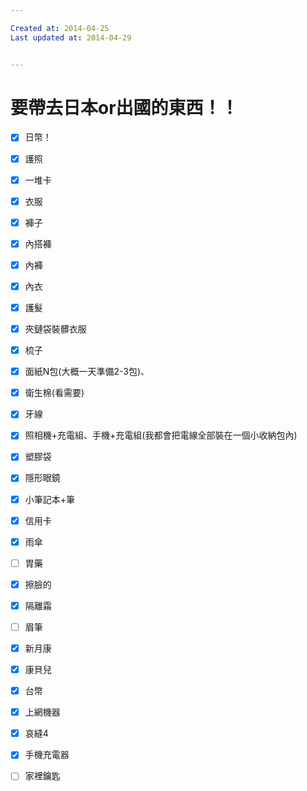 ```yaml
---

Created at: 2014-04-25
Last updated at: 2014-04-29


---
```


# 要帶去日本or出國的東西！！


- [x] 日幣！
- [x] 護照

- [x] 一堆卡

- [x] 衣服

- [x] 褲子

- [x] 內搭褲

- [x] 內褲

- [x] 內衣

- [x] 護髮

- [x] 夾鏈袋裝髒衣服

- [x] 梳子

- [x] 面紙N包(大概一天準備2-3包)、
- [x] 衛生棉(看需要)
- [x] 牙線
- [x] 照相機+充電組、手機+充電組(我都會把電線全部裝在一個小收納包內)
- [x] 塑膠袋
- [x] 隱形眼鏡
- [x] 小筆記本+筆
- [x] 信用卡

- [x] 雨傘

- [ ] 胃藥

- [x] 擦臉的

- [x] 隔離霜

- [ ] 眉筆

- [x] 新月康
- [x] 康貝兒
- [x] 台幣
- [x] 上網機器
- [x] 哀縫4
- [x] 手機充電器
- [ ] 家裡鑰匙

